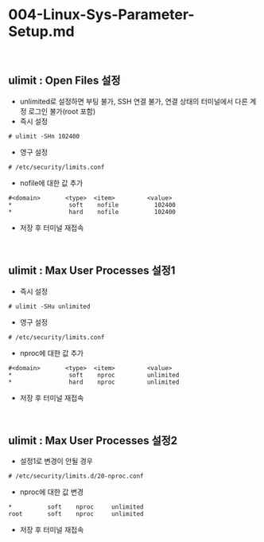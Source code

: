 # 004-Linux-Sys-Parameter-Setup.md
<br>

## ulimit : Open Files 설정 
- unlimited로 설정하면 부팅 불가, SSH 연결 불가, 연결 상태의 터미널에서 다른 계정 로그인 불가(root 포함)
- 즉시 설정
```
# ulimit -SHn 102400
```
- 영구 설정
```
# /etc/security/limits.conf
```
- nofile에 대한 값 추가
```
#<domain>       <type>  <item>         <value>
*                soft    nofile          102400
*                hard    nofile          102400
```
- 저장 후 터미널 재접속
<br>

## ulimit : Max User Processes 설정1
- 즉시 설정
```
# ulimit -SHu unlimited
```
- 영구 설정
```
# /etc/security/limits.conf
```
- nproc에 대한 값 추가
```
#<domain>       <type>  <item>         <value>
*                soft    nproc         unlimited
*                hard    nproc         unlimited
```
- 저장 후 터미널 재접속
<br>

## ulimit : Max User Processes 설정2
- 설정1로 변경이 안될 경우
```
# /etc/security/limits.d/20-nproc.conf
```
- nproc에 대한 값 변경
```
*          soft    nproc     unlimited
root       soft    nproc     unlimited
```
- 저장 후 터미널 재접속
<br>

